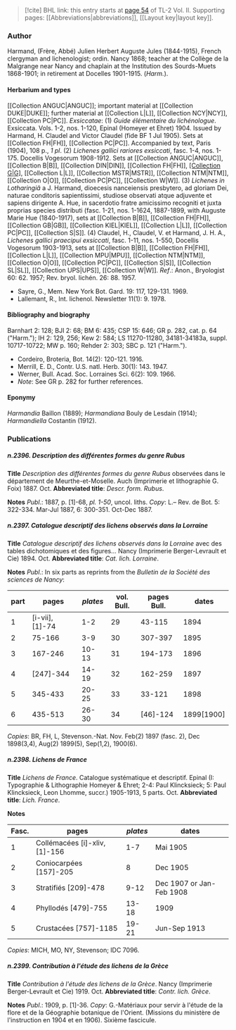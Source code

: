 > [!cite] BHL link: this entry starts at [page 54](https://www.biodiversitylibrary.org/item/103253#page/80/mode/1up) of TL-2 Vol. II.
> Supporting pages: [[Abbreviations|abbreviations]], [[Layout key|layout key]].

### Author

Harmand, (Frère, Abbé) Julien Herbert Auguste Jules (1844-1915), French clergyman and lichenologist; ordin. Nancy 1868; teacher at the Collège de la Malgrange near Nancy and chaplain at the Institution des Sourds-Muets 1868-1901; in retirement at Docelles 1901-1915. (*Harm.*).

#### Herbarium and types

[[Collection ANGUC|ANGUC]]; important material at [[Collection DUKE|DUKE]]; further material at [[Collection L|L]], [[Collection NCY|NCY]], [[Collection PC|PC]]. *Exsiccatae*:
(1) *Guide élémentaire du lichénologue*. Exsiccata. Vols. 1-2, nos. 1-120, Epinal (Homeyer et Ehret) 1904. Issued by Harmand, H. Claudel and Victor Claudel (fide BF 1 Jul 1905). Sets at [[Collection FH|FH]], [[Collection PC|PC]]. Accompanied by text, Paris (1904), 108 p., *1 pl*.
(2) *Lichenes gallici rariores exsiccati*, fasc. 1-4, nos. 1-175. Docellis Vogesorum 1908-1912. Sets at [[Collection ANGUC|ANGUC]], [[Collection B|B]], [[Collection DIN|DIN]], [[Collection FH|FH]], [[Collection G|G]](1-3), [[Collection L|L]], [[Collection MSTR|MSTR]], [[Collection NTM|NTM]], [[Collection O|O]], [[Collection PC|PC]], [[Collection W|W]].
(3) *Lichenes in Lotharingiâ* a J. Harmand, dioecesis nanceiensis presbytero, ad gloriam Dei, naturae conditoris sapientissimi, studiose observati atque adjuvente et sapiens dirigente A. Hue, in sacerdotio fratre amicissimo recogniti et juxta proprias species distributi (fasc. 1-21, nos. 1-1624, 1887-1899, with Auguste Marie Hue (1840-1917), sets at [[Collection B|B]], [[Collection FH|FH]], [[Collection GB|GB]], [[Collection KIEL|KIEL]], [[Collection L|L]], [[Collection PC|PC]], [[Collection S|S]].
(4) Claudel, H., Claudel, V. et Harmand, J. H. A., *Lichenes gallici praecipui exsiccati*, fasc. 1-11, nos. 1-550, Docellis Vogesorum 1903-1913, sets at [[Collection B|B]], [[Collection FH|FH]], [[Collection L|L]], [[Collection MPU|MPU]], [[Collection NTM|NTM]], [[Collection O|O]], [[Collection PC|PC]], [[Collection S|S]], [[Collection SL|SL]], [[Collection UPS|UPS]], [[Collection W|W]].
*Ref*.: Anon., Bryologist 60: 62. 1957; Rev. bryol. lichén. 26: 88. 1957.
- Sayre, G., Mem. New York Bot. Gard. 19: 117, 129-131. 1969.
- Lallemant, R., Int. lichenol. Newsletter 11(1): 9. 1978.

#### Bibliography and biography

Barnhart 2: 128; BJI 2: 68; BM 6: 435; CSP 15: 646; GR p. 282, cat. p. 64 ("Harm."); IH 2: 129, 256; Kew 2: 584; LS 11270-11280, 34181-34183a, suppl. 10717-10722; MW p. 160; Rehder 2: 303; SBC p. 121 ("Harm.").
- Cordeiro, Broteria, Bot. 14(2): 120-121. 1916.
- Merrill, E. D., Contr. U.S. natl. Herb. 30(1): 143. 1947.
- Werner, Bull. Acad. Soc. Lorraines Sci. 6(2): 109. 1966.
- *Note*: See GR p. 282 for further references.

#### Eponymy

*Harmandia* Baillon (1889); *Harmandiana* Bouly de Lesdain (1914); *Harmandiella* Costantin (1912).

### Publications

##### n.2396. Description des différentes formes du genre Rubus

**Title**
*Description des différentes formes du genre Rubus* observées dans le département de Meurthe-et-Moselle. Auch (Imprimerie et lithographie G. Foix) 1887. Oct.
**Abbreviated title**: *Descr. form. Rubus*.

**Notes**
*Publ*.: 1887, p. \[1\]-68, *pl. 1-50*, uncol. liths. *Copy*: L.– Rev. de Bot. 5: 322-334. Mar-Jul 1887, 6: 300-351. Oct-Dec 1887.

##### n.2397. Catalogue descriptif des lichens observés dans la Lorraine

**Title**
*Catalogue descriptif des lichens observés dans la Lorraine* avec des tables dichotomiques et des figures... Nancy (Imprimerie Berger-Levrault et Cie) 1894. Oct.
**Abbreviated title**: *Cat. lich. Lorraine*.

**Notes**
*Publ*.: In six parts as reprints from the *Bulletin de la Société des sciences de Nancy*:

|part	|pages	|*plates*	|vol. Bull.	|pages Bull.	|dates|
|---	|---	|---	|---	|---	|---	|
|1	|\[i-vii\], \[1\]-74	|1-2	|29	|43-115	|1894|
|2	|75-166	|3-9	|30	|307-397	|1895|
|3	|167-246	|10-13	|31	|194-173	|1896|
|4	|\[247\]-344	|14-19	|32	|162-259	|1897|
|5	|345-433	|20-25	|33	|33-121	|1898|
|6	|435-513	|26-30	|34	|\[46\]-124	|1899\[1900\]|

*Copies*: BR, FH, L, Stevenson.-Nat. Nov. Feb(2) 1897 (fasc. 2), Dec 1898(3,4), Aug(2) 1899(5), Sep(1,2), 1900(6).

##### n.2398. Lichens de France

**Title**
*Lichens de France*. Catalogue systématique et descriptif. Epinal (I: Typographie & Lithographie Homeyer & Ehret; 2-4: Paul Klincksieck; 5: Paul Klincksieck, Leon Lhomme, succr.) 1905-1913, 5 parts. Oct.
**Abbreviated title**: *Lich. France*.

**Notes**

|Fasc.	|pages	|*plates*	|dates|
|---	|---	|---	|---	|
|1	|Collémacées \[i\]-xliv, \[1\]-156	|1-7	|Mai 1905|
|2	|Coniocarpées \[157\]-205	|8	|Dec 1905|
|3	|Stratifiés \[209\]-478	|9-12	|Dec 1907 or Jan-Feb 1908|
|4	|Phyllodés \[479\]-755	|13-18	|1909|
|5	|Crustacées \[757\]-1185	|19-21	|Jun-Sep 1913|

*Copies*: MICH, MO, NY, Stevenson; IDC 7096.

##### n.2399. Contribution à l'étude des lichens de la Grèce

**Title**
*Contribution à l'étude des lichens de la Grèce*. Nancy (Imprimerie Berger-Levrault et Cie) 1919. Oct.
**Abbreviated title**: *Contr. lich. Grèce*.

**Notes**
*Publ*.: 1909, p. \[1\]-36. *Copy*: G.-Matériaux pour servir à l'étude de la flore et de la Géographie botanique de l'Orient. (Missions du ministère de l'instruction en 1904 et en 1906). Sixième fascicule.

